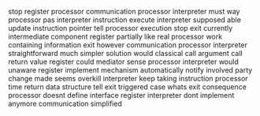 stop register processor communication processor interpreter must way processor pas interpreter instruction execute interpreter supposed able update instruction pointer tell processor execution stop exit currently intermediate component register partially like real processor work containing information exit however communication processor interpreter straightforward much simpler solution would classical call argument call return value register could mediator sense processor interpreter would unaware register implement mechanism automatically notify involved party change made seems overkill interpreter keep taking instruction processor time return data structure tell exit triggered case whats exit consequence processor doesnt define interface register interpreter dont implement anymore communication simplified